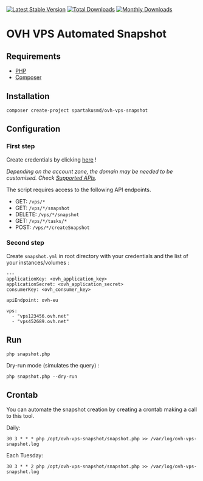 [![Latest Stable Version](https://poser.pugx.org/spartakusmd/ovh-vps-snapshot/v/stable)](https://packagist.org/packages/spartakusmd/ovh-vps-snapshot)
[![Total Downloads](https://poser.pugx.org/spartakusmd/ovh-vps-snapshot/downloads)](https://packagist.org/packages/spartakusmd/ovh-vps-snapshot)
[![Monthly Downloads](https://poser.pugx.org/spartakusmd/ovh-vps-snapshot/d/monthly.png)](https://packagist.org/packages/spartakusmd/ovh-vps-snapshot)

# OVH VPS Automated Snapshot

## Requirements

* [PHP](https://www.php.net/)
* [Composer](https://getcomposer.org/)

## Installation

```
composer create-project spartakusmd/ovh-vps-snapshot
```

## Configuration

### First step

Create credentials by clicking [here](https://api.ovh.com/createToken/index.cgi?POST=/cloud/project/*/instance/*/snapshot&POST=/cloud/project/*/volume/*/snapshot&GET=/cloud/project/*/snapshot&GET=/cloud/project/*/volume/snapshot&DELETE=/cloud/project/*/snapshot/*&DELETE=/cloud/project/*/volume/snapshot/*) !

*Depending on the account zone, the domain may be needed to be customised. Check [Supported APIs](https://github.com/ovh/php-ovh#supported-apis).*

The script requires access to the following API endpoints.

- GET: `/vps/*`
- GET: `/vps/*/snapshot`
- DELETE: `/vps/*/snapshot`
- GET: `/vps/*/tasks/*`
- POST: `/vps/*/createSnapshot`

### Second step

Create `snapshot.yml` in root directory with your credentials and the list of your instances/volumes :

```
---
applicationKey: <ovh_application_key>
applicationSecret: <ovh_application_secret>
consumerKey: <ovh_consumer_key>

apiEndpoint: ovh-eu

vps:
  - "vps123456.ovh.net"
  - "vps452689.ovh.net"

```

## Run

    php snapshot.php

Dry-run mode (simulates the query) :

    php snapshot.php --dry-run

## Crontab

You can automate the snapshot creation by creating a crontab making a call to this tool.

Daily:

    30 3 * * * php /opt/ovh-vps-snapshot/snapshot.php >> /var/log/ovh-vps-snapshot.log

Each Tuesday:

    30 3 * * 2 php /opt/ovh-vps-snapshot/snapshot.php >> /var/log/ovh-vps-snapshot.log
